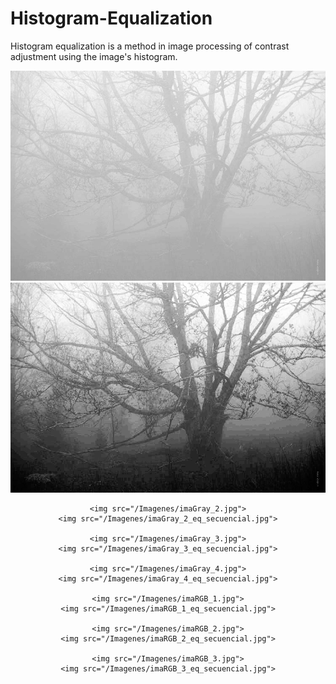 # Histogram-Equalization
Histogram equalization is a method in image processing of contrast adjustment using the image's histogram.

<div align="center">
    <img src="/Imagenes/imaGray_1.jpg">
    <img src="/Imagenes/imaGray_1_eq_secuencial.jpg">

    <img src="/Imagenes/imaGray_2.jpg">
    <img src="/Imagenes/imaGray_2_eq_secuencial.jpg">

    <img src="/Imagenes/imaGray_3.jpg">
    <img src="/Imagenes/imaGray_3_eq_secuencial.jpg">

    <img src="/Imagenes/imaGray_4.jpg">
    <img src="/Imagenes/imaGray_4_eq_secuencial.jpg">

    <img src="/Imagenes/imaRGB_1.jpg">
    <img src="/Imagenes/imaRGB_1_eq_secuencial.jpg">

    <img src="/Imagenes/imaRGB_2.jpg">
    <img src="/Imagenes/imaRGB_2_eq_secuencial.jpg">

    <img src="/Imagenes/imaRGB_3.jpg">
    <img src="/Imagenes/imaRGB_3_eq_secuencial.jpg">
</div>
